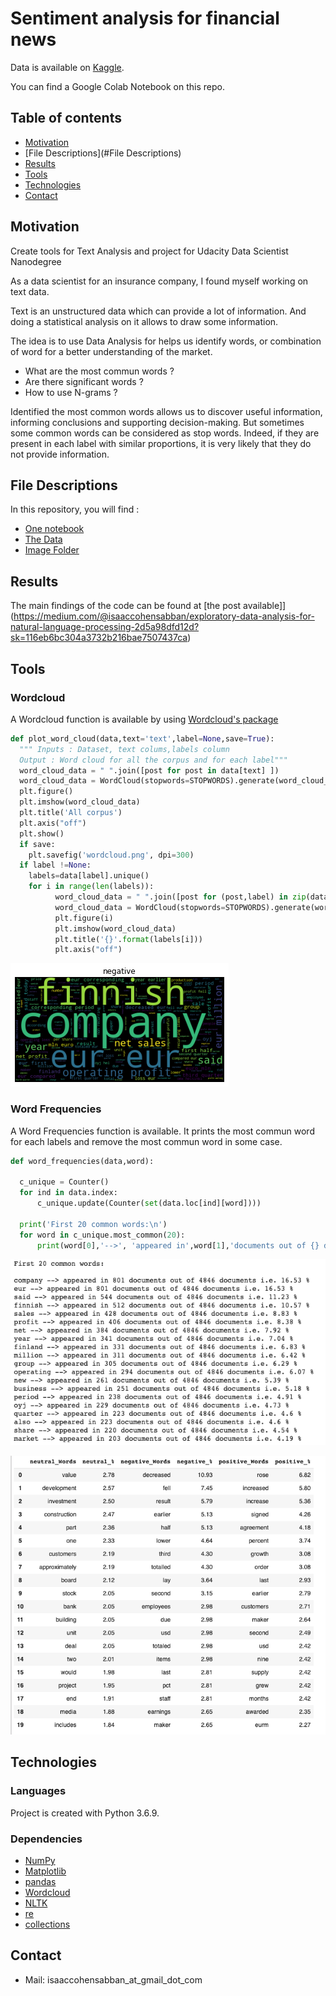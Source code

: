 # Sentiment analysis for financial news

Data is available on [Kaggle](https://www.kaggle.com/ankurzing/sentiment-analysis-for-financial-news).

You can find a Google Colab Notebook on this repo.

## Table of contents
* [Motivation](#Motivation)
* [File Descriptions](#File Descriptions)
* [Results](#Results)
* [Tools](#Tools)
* [Technologies](#technologies)
* [Contact](#Contact)


## Motivation
Create tools for Text Analysis and project for Udacity Data Scientist Nanodegree

As a data scientist for an insurance company, I found myself working on text data.

Text is an unstructured data which can provide a lot of information. And doing a statistical analysis on it allows to draw some information.

The idea is to use Data Analysis for helps us identify words, or combination of word for a better understanding of the market.

* What are the most commun words ?
* Are there significant words ?
* How to use N-grams ?

Identified the most common words allows us to discover useful information, informing conclusions and supporting decision-making.
But sometimes some common words can be considered as stop words. Indeed, if they are present in each label with similar proportions, it is very likely that they do not provide information.


## File Descriptions

In this repository, you will find :
* [One notebook](sentiment_analysis_for_financial_news.ipynb)
* [The Data](all-data.csv)
* [Image Folder](images)

## Results 
The main findings of the code can be found at [the post available]](https://medium.com/@isaaccohensabban/exploratory-data-analysis-for-natural-language-processing-2d5a98dfd12d?sk=116eb6bc304a3732b216bae7507437ca)

## Tools

### Wordcloud
A Wordcloud function is available by using [Wordcloud's package](https://github.com/amueller/word_cloud)
```python
def plot_word_cloud(data,text='text',label=None,save=True):
  """ Inputs : Dataset, text colums,labels column
  Output : Word cloud for all the corpus and for each label"""
  word_cloud_data = " ".join([post for post in data[text] ])
  word_cloud_data = WordCloud(stopwords=STOPWORDS).generate(word_cloud_data)
  plt.figure()
  plt.imshow(word_cloud_data)
  plt.title('All corpus')
  plt.axis("off")
  plt.show()
  if save:
    plt.savefig('wordcloud.png', dpi=300)
  if label !=None:
    labels=data[label].unique()
    for i in range(len(labels)):
          word_cloud_data = " ".join([post for (post,label) in zip(data[text],data[label]) if label==labels[i]])
          word_cloud_data = WordCloud(stopwords=STOPWORDS).generate(word_cloud_data)
          plt.figure(i)
          plt.imshow(word_cloud_data)
          plt.title('{}'.format(labels[i]))
          plt.axis("off")
 ```
          

![wordcloud for negative feelings](images/negative.png)

### Word Frequencies
A Word Frequencies function is available.
It prints the most commun word for each labels and remove the most commun word in some case.
```python
def word_frequencies(data,word):

  c_unique = Counter()
  for ind in data.index:
      c_unique.update(Counter(set(data.loc[ind][word])))

  print('First 20 common words:\n')
  for word in c_unique.most_common(20):
      print(word[0],'-->', 'appeared in',word[1],'documents out of {} documents i.e.'.format(len(data)),np.round(100*word[1]/len(data),2),'%')
```
      
![most commun word](images/word_frequencies.png)


![label frequencies](images/label_frequencies.png)
## Technologies
### Languages
Project is created with Python 3.6.9.

### Dependencies


* [NumPy](https://numpy.org)
* [Matplotlib](https://matplotlib.org)
* [pandas](https://pandas.pydata.org)
* [Wordcloud](https://github.com/amueller/word_cloud)
* [NLTK](https://www.nltk.org/)
* [re](https://docs.python.org/3/library/re.html)
* [collections](https://docs.python.org/2/library/collections.html)



## Contact

* Mail: isaaccohensabban_at_gmail_dot_com
